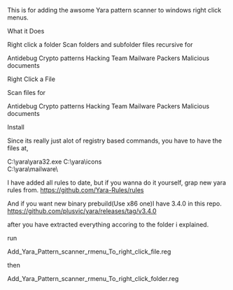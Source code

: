 This is for adding the awsome Yara pattern scanner to windows right click menus.

What it Does

Right click a folder
Scan folders and subfolder files recursive for

Antidebug
Crypto patterns
Hacking Team Mailware
Packers
Malicious documents

Right Click a File

Scan files for

Antidebug
Crypto patterns
Hacking Team Mailware
Packers
Malicious documents

Install

Since its really just alot of registry based commands, you have to have the files at,

C:\yara\yara32.exe
C:\yara\icons\
C:\yara\mailware\

I have added all rules to date, but if you wanna do it yourself, grap new yara rules from.
https://github.com/Yara-Rules/rules

And if you want new binary prebuild(Use x86 one)I have 3.4.0 in this repo.
https://github.com/plusvic/yara/releases/tag/v3.4.0

after you have extracted everything accoring to the folder i explained.

run

Add_Yara_Pattern_scanner_rmenu_To_right_click_file.reg

then

Add_Yara_Pattern_scanner_rmenu_To_right_click_folder.reg













